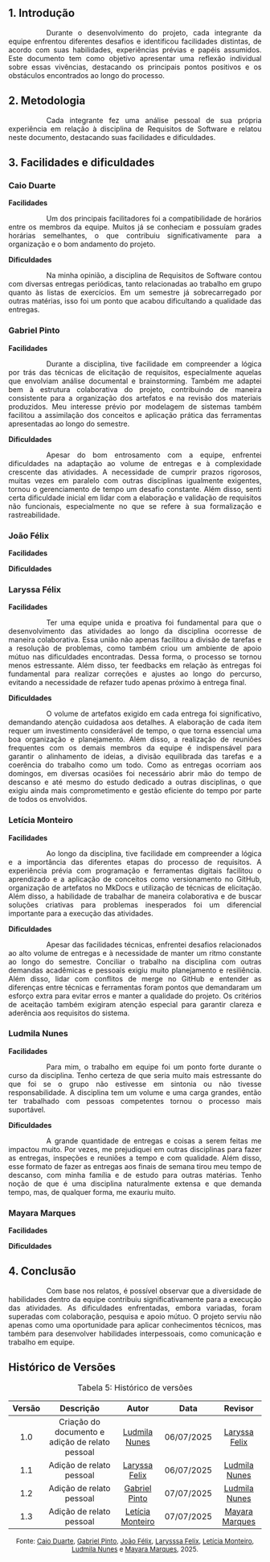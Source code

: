 ## 1. Introdução
<div style="text-align: justify; text-indent: 2cm;"> Durante o desenvolvimento do projeto, cada integrante da equipe enfrentou diferentes desafios e identificou facilidades distintas, de acordo com suas habilidades, experiências prévias e papéis assumidos. Este documento tem como objetivo apresentar uma reflexão individual sobre essas vivências, destacando os principais pontos positivos e os obstáculos encontrados ao longo do processo. </div>

## 2. Metodologia
<div style="text-align: justify; text-indent: 2cm;">Cada integrante fez uma análise pessoal de sua própria experiência em relação à disciplina de Requisitos de Software e relatou neste documento, destacando suas facilidades e dificuldades.
</div>

## 3. Facilidades e dificuldades
### Caio Duarte
**Facilidades**
<div style="text-align: justify; text-indent: 2cm;">
Um dos principais facilitadores foi a compatibilidade de horários entre os membros da equipe. Muitos já se conheciam e possuíam grades horárias semelhantes, o que contribuiu significativamente para a organização e o bom andamento do projeto.
</div>

**Dificuldades**
<div style="text-align: justify; text-indent: 2cm;">
Na minha opinião, a disciplina de Requisitos de Software contou com diversas entregas periódicas, tanto relacionadas ao trabalho em grupo quanto às listas de exercícios. Em um semestre já sobrecarregado por outras matérias, isso foi um ponto que acabou dificultando a qualidade das entregas.
</div>

### Gabriel Pinto
**Facilidades**
<div style="text-align: justify; text-indent: 2cm;">
Durante a disciplina, tive facilidade em compreender a lógica por trás das técnicas de elicitação de requisitos, especialmente aquelas que envolviam análise documental e brainstorming. Também me adaptei bem à estrutura colaborativa do projeto, contribuindo de maneira consistente para a organização dos artefatos e na revisão dos materiais produzidos. Meu interesse prévio por modelagem de sistemas também facilitou a assimilação dos conceitos e aplicação prática das ferramentas apresentadas ao longo do semestre. 
</div>

**Dificuldades**
<div style="text-align: justify; text-indent: 2cm;">
Apesar do bom entrosamento com a equipe, enfrentei dificuldades na adaptação ao volume de entregas e à complexidade crescente das atividades. A necessidade de cumprir prazos rigorosos, muitas vezes em paralelo com outras disciplinas igualmente exigentes, tornou o gerenciamento de tempo um desafio constante. Além disso, senti certa dificuldade inicial em lidar com a elaboração e validação de requisitos não funcionais, especialmente no que se refere à sua formalização e rastreabilidade. 
</div>

### João Félix
**Facilidades**
<div style="text-align: justify; text-indent: 2cm;">

</div>

**Dificuldades**
<div style="text-align: justify; text-indent: 2cm;">

</div>

### Laryssa Félix
**Facilidades**
<div style="text-align: justify; text-indent: 2cm;">
Ter uma equipe unida e proativa foi fundamental para que o desenvolvimento das atividades ao longo da disciplina ocorresse de maneira colaborativa. Essa união não apenas facilitou a divisão de tarefas e a resolução de problemas, como também criou um ambiente de apoio mútuo nas dificuldades encontradas. Dessa forma, o processo se tornou menos estressante. Além disso, ter feedbacks em relação às entregas foi fundamental para realizar correções e ajustes ao longo do percurso, evitando a necessidade de refazer tudo apenas próximo à entrega final.
</div>

**Dificuldades**
<div style="text-align: justify; text-indent: 2cm;">
O volume de artefatos exigido em cada entrega foi significativo, demandando atenção cuidadosa aos detalhes. A elaboração de cada item requer um investimento considerável de tempo, o que torna essencial uma boa organização e planejamento. Além disso, a realização de reuniões frequentes com os demais membros da equipe é indispensável para garantir o alinhamento de ideias, a divisão equilibrada das tarefas e a coerência do trabalho como um todo. Como as entregas ocorriam aos domingos, em diversas ocasiões foi necessário abrir mão do tempo de descanso e até mesmo do estudo dedicado a outras disciplinas, o que exigiu ainda mais comprometimento e gestão eficiente do tempo por parte de todos os envolvidos.
</div>

### Letícia Monteiro
**Facilidades**
<div style="text-align: justify; text-indent: 2cm;">
Ao longo da disciplina, tive facilidade em compreender a lógica e a importância das diferentes etapas do processo de requisitos. A experiência prévia com programação e ferramentas digitais facilitou o aprendizado e a aplicação de conceitos como versionamento no GitHub, organização de artefatos no MkDocs e utilização de técnicas de elicitação. Além disso, a habilidade de trabalhar de maneira colaborativa e de buscar soluções criativas para problemas inesperados foi um diferencial importante para a execução das atividades. 
</div>

**Dificuldades**
<div style="text-align: justify; text-indent: 2cm;">
Apesar das facilidades técnicas, enfrentei desafios relacionados ao alto volume de entregas e à necessidade de manter um ritmo constante ao longo do semestre. Conciliar o trabalho na disciplina com outras demandas acadêmicas e pessoais exigiu muito planejamento e resiliência. Além disso, lidar com conflitos de merge no GitHub e entender as diferenças entre técnicas e ferramentas foram pontos que demandaram um esforço extra para evitar erros e manter a qualidade do projeto. Os critérios de aceitação também exigiram atenção especial para garantir clareza e aderência aos requisitos do sistema.
</div>

### Ludmila Nunes
**Facilidades**
<div style="text-align: justify; text-indent: 2cm;">
Para mim, o trabalho em equipe foi um ponto forte durante o curso da disciplina. Tenho certeza de que seria muito mais estressante do que foi se o grupo não estivesse em sintonia ou não tivesse responsabilidade. A disciplina tem um volume e uma carga grandes, então ter trabalhado com pessoas competentes tornou o processo mais suportável.
</div>

**Dificuldades**
<div style="text-align: justify; text-indent: 2cm;">
A grande quantidade de entregas e coisas a serem feitas me impactou muito. Por vezes, me prejudiquei em outras disciplinas para fazer as entregas, inspeções e reuniões a tempo e com qualidade. Além disso, esse formato de fazer as entregas aos finais de semana tirou meu tempo de descanso, com minha família e de estudo para outras matérias. Tenho noção de que é uma disciplina naturalmente extensa e que demanda tempo, mas, de qualquer forma, me exauriu muito.
</div>

### Mayara Marques
**Facilidades**
<div style="text-align: justify; text-indent: 2cm;">

</div>

**Dificuldades**
<div style="text-align: justify; text-indent: 2cm;">

</div>

## 4. Conclusão
<div style="text-align: justify; text-indent: 2cm;"> Com base nos relatos, é possível observar que a diversidade de habilidades dentro da equipe contribuiu significativamente para a execução das atividades. As dificuldades enfrentadas, embora variadas, foram superadas com colaboração, pesquisa e apoio mútuo. O projeto serviu não apenas como uma oportunidade para aplicar conhecimentos técnicos, mas também para desenvolver habilidades interpessoais, como comunicação e trabalho em equipe. </div>

## Histórico de Versões 
<font size="3"><p style="text-align: center">Tabela 5: Histórico de versões</p></font>

| Versão | Descrição     |Autor                                       |Data    |Revisor|
|:-:     |  :-:          | :-:                                        | :-:        |:-:|
|1.0     | Criação do documento e adição de relato pessoal|[Ludmila Nunes](https://github.com/ludmilaaysha)| 06/07/2025 | [Laryssa Felix](https://github.com/felixlaryssa)  |
|1.1     | Adição de relato pessoal|[Laryssa Felix](https://github.com/felixlaryssa)| 06/07/2025 | [Ludmila Nunes](https://github.com/ludmilaaysha)  |
|1.2     | Adição de relato pessoal|[Gabriel Pinto](https://github.com/GabrielSPinto)| 07/07/2025 | [Ludmila Nunes](https://github.com/ludmilaaysha)  |
|1.3    | Adição de relato pessoal|[Letícia Monteiro](https://github.com/LeticiaMonteiroo)| 07/07/2025 | [Mayara Marques](https://github.com/maymarquee)  |

<font size="2"><p style="text-align: center">Fonte: [Caio Duarte](https://github.com/caioduart3), [Gabriel Pinto](https://github.com/GabrielSPinto), [João Félix](https://github.com/joaofmoreiraa), [Larysssa Felix](https://github.com/felixlaryssa), [Letícia Monteiro](https://github.com/LeticiaMonteiroo), [Ludmila Nunes](https://github.com/ludmilaaysha) e [Mayara Marques](https://github.com/maymarquee), 2025.</p></font>

